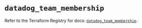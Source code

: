 # `datadog_team_membership`

Refer to the Terraform Registry for docs: [`datadog_team_membership`](https://registry.terraform.io/providers/datadog/datadog/3.47.0/docs/resources/team_membership).
